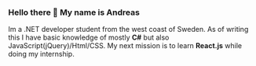 ### Hello there 👋 My name is Andreas
Im a .NET developer student from the west coast of Sweden. 
As of writing this I have basic knowledge of mostly **C#** but also JavaScript(jQuery)/Html/CSS.
My next mission is to learn **React.js** while doing my internship.

<!--
**AndreasBrochs/AndreasBrochs** is a ✨ _special_ ✨ repository because its `README.md` (this file) appears on your GitHub profile.

Here are some ideas to get you started:

- 🔭 I’m currently working on ...
- 🌱 I’m currently learning ...
- 👯 I’m looking to collaborate on ...
- 🤔 I’m looking for help with ...
- 💬 Ask me about ...
- 📫 How to reach me: ...
- 😄 Pronouns: ...
- ⚡ Fun fact: ...
-->
